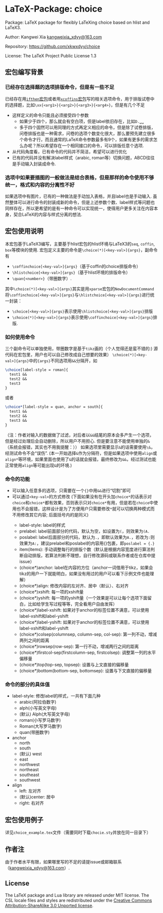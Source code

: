 # LaTeX-Package: choice
Package: LaTeX package for flexibly LaTeXing choice based on hlist and LaTeX3.

Author: Kangwei Xia <kangweixia_xdyy@163.com>

Repository: https://github.com/xkwxdyy/choice

License: The LaTeX Project Public License 1.3

## 宏包编写背景
### 已经存在选择题的选项排版命令，但是有一些不足
  已经存在用[`ifthen`宏包](https://www.latexstudio.net/index/details/index/mid/2270.html)或者用[`xcoffins`宏包](https://www.latexstudio.net/index/details/index/mid/2191.html)写的相关选项命令，用于排版试卷中的选择题，比如`\xx{<arg1>}{<arg2>}{<arg3>}{<arg4>}`，但是有几个不足
  - 这样定义的命令只能且必须接受四个参数
    - 如果少于四个，那么就会有空白项，但是label依旧存在，比如`D.␣␣`
    - 多于四个固然可以用同理的方式再定义相应的命令，但是除了试卷排版，问卷排版也是一种需求，问卷的选项个数变化很大，那么要预先建立很多个命令才行，而且通常的LaTeX命令参数最多有9个，如果有更多的需求怎么办呢？所以希望存在一个相同接口的命令，可以排版任意个选项.
  - 从代码角度看，已有命令的代码并不简洁，希望可以进行优化
  - 已有的代码并没有解决label样式（arabic, roman等）切换问题，ABCD往往是手动输入封装成命令.
### 选项中如果要插图的一般做法是结合表格，但是那样的命令使用不够统一，格式和内容的分离性不好
  如果选项中有图片，已有的一种做法是手动加入表格，并且label也是手动输入. 虽然整体可以进行命令的封装成新的命令，但是上述参数个数、label样式等问题也同样存在，所以更希望的是有一种命令可以实现统一，使得用户更多关注在内容本身，契合LaTeX的内容与样式分离的想法.

## 宏包使用说明
  本宏包基于LaTeX3编写，主要基于hlist宏包的hlist环境与LaTeX3的`seq`, `coffin`, `box`等模块的使用.
  宏包定义主要的命令是`\choice(*)[<key-val>]{args}`，副命令有
  - `\coffinchoice[<key-val>]{args}`（基于coffin的choice排版命令）
  - `\hlistchoice[<key-val>]{args}`（基于hlist环境的排版命令）
  - `\quan{<number>}`（带圈数字）.
  
  其中`\choice(*)[<key-val>]{args}`其实是用`xparse`宏包的`NewDocumentCommand`将`\coffinchoice[<key-val>]{args}`与`\hlistchoice[<key-val>]{args}`进行统一封装：
  - `\choice[<key-val>]{args}`表示使用`\hlistchoice[<key-val>]{args}`排版
  - `\choice(*)[<key-val>]{args}`表示使用`\coffinchoice[<key-val>]{args}`排版.

### 如何使用命令
  三个副命令可以单独使用，带圈数字是基于`tikz`画的（个人觉得还是蛮不错的:) 源代码在宏包里，用户也可以自己修改成自己想要的效果）
  `\choice(*)[<key-val>]{args}`中的`{args}`不同选项用`&&`分隔开，如
  ```latex
  \choice[label-style = roman]{
    test1 &&
    test2 &&
    test3 
  }
  ```
  或者
  ```latex
  \choice*[label-style = quan, anchor = south]{
    test1 &&
    test2 &&
    test3 &&
  }
  ```
  （注：作者对输入的数据做了过滤，对后者以`&&`结尾的原本会多产生一个选项，但是经过处理后会自动删除，所以用户不用担心. 但是要注意不能使用单独的`&`（系统会报错，其实也不用我提醒：））
  如果选项里需要显示`&`的话需要使用`\&`，经测试命令不会“误伤”. (本一开始选择`&`作为分隔符，但是如果选项中使用`align`或`align*`等环境，如果里面也使用了`&`的话就会报错，最终修改为`&&`，经过测试也能正常使用`align`等可能出现`&`的环境.)

### 命令的功能
  - 可以输入任意多的选项，只需要在一个`{}`中用`&&`进行“切割”即可
  - 可以通过`<key-val>`的方式修改
  (下面如果没有在开头加`choice*`的话表示对`choice`和`choice*`都有效果，否则表示只对`choice*`有用，但是若在`choice`中使用也不会报错，这样设计是为了方便用户只需要修改`*`就可以切换两种模式而不用修改其它内容; <key>后面括号内的是同义<key>)
    - label-style: label的样式
    - prelabel: label前面部分的代码，默认为空，如设置为`(`，则效果为`(A.`
    - poslabel: label后面部分的代码，默认为`.`，即默认效果为`A.`，若改为`:`则效果为`A:`，建议prelabel和poslabel的内容用{}包裹，即`poslabel = {.}`
    - item(items): 手动调整每行的排版个数（默认是根据内容宽度进行算法判断自动排版，若算法判断不理想，自行修改源码或联系作者或在仓库中提issue）
    - (choice*)anchor: label在内容的方位（anchor一词借用于tikz，如果会tikz的用户一下就能明白，如果没有用过的用户可以看下示例文件也能理解）
    - (choice*)align: 修改内容的左对齐、居中（默认）、右对齐
    - (choice*)xshift: 每一项的xshift量
    - (choice*)yshift: 每一项的yshift量（一个效果是可以让每个选项下面留白，比如给学生写过程等等，完全看用户自由发挥）
    - (choice*)label-xshift: 如果对于anchor的标签位置不满意，可以使用label-xshift和label-yshift
    - (choice*)label-yshift: 如果对于anchor的标签位置不满意，可以使用label-xshift和label-yshift
    - (choice*)colsep(columnsep, column-sep, col-sep): 第一列不动，增减两列之间的距离
    - (choice*)rowsep(row-sep): 第一行不动，增减两行之间的距离
    - (choice*)firstcol-sep(firstcolumn-sep, firstcolsep): 调整第一列的水平偏移量
    - (choice*)top(top-sep, topsep): 设置与上文直接的偏移量
    - (choice*)bottom(bottom-sep, bottomsep): 设置与下文直接的偏移量

### 命令的部分<key-val>的具体值
  - label-style: 修改label的样式，一共有下面几种
    - arabic(阿拉伯数字)
    - alph(小写英文字母)
    - (默认) Alph(大写英文字母)
    - roman(小写罗马数字)
    - Roman(大写罗马数字)
    - quan(带圈数字)
  - anchor
    - north
    - south
    - (默认) west
    - east
    - northwest
    - northeast
    - southeast
    - southwest
  - align
    - left: 左对齐
    - (默认)center: 居中
    - right: 右对齐

## 宏包使用例子
  详见`choice_example.tex`文件（需要同时下载`chocie.sty`并放在同一目录下）

## 作者注
  由于作者水平有限，如果哪里写的不足的请提issue或邮箱联系（kangweixia_xdyy@163.com）.
## License

The LaTeX package and Lua library are released under MIT license.
The CSL locale files and styles are redistributed under the [Creative Commons Attribution-ShareAlike 3.0 Unported license](https://creativecommons.org/licenses/by-sa/3.0/).
